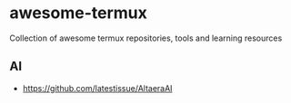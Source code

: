 # awesome-termux

Collection of awesome termux repositories, tools and learning resources

## AI

- https://github.com/latestissue/AltaeraAI
